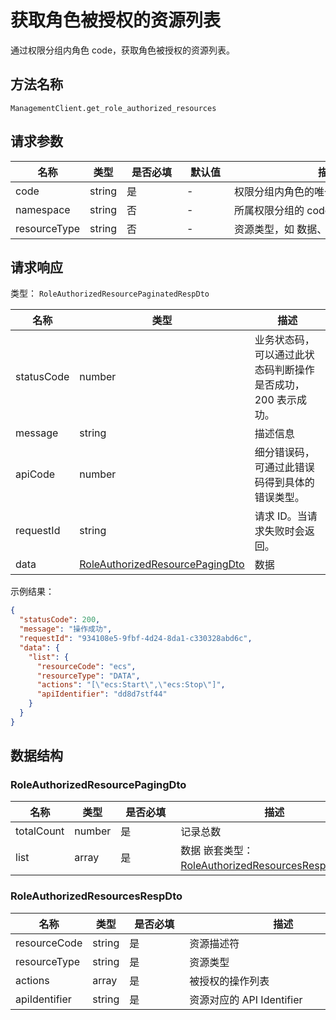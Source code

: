 # 获取角色被授权的资源列表

<!--
  警告⚠️：
  不要直接修改该文档，
  https://github.com/Authing/authing-docs-factory
  使用该项目进行生成
-->

<LastUpdated />

通过权限分组内角色 code，获取角色被授权的资源列表。

## 方法名称

`ManagementClient.get_role_authorized_resources`

## 请求参数

| 名称 | 类型 | <div style="width:80px">是否必填</div> | <div style="width:60px">默认值</div> | <div style="width:300px">描述</div> | <div style="width:200px">示例值</div> |
| ---- | ---- | ---- | ---- | ---- | ---- |
 | code | string  | 是 | - | 权限分组内角色的唯一标识符  | `60b49eb83fd80adb96f26e68` |
 | namespace | string  | 否 | - | 所属权限分组的 code  | `default` |
 | resourceType | string  | 否 | - | 资源类型，如 数据、API、按钮、菜单  | `DATA` |




## 请求响应

类型： `RoleAuthorizedResourcePaginatedRespDto`

| 名称 | 类型 | 描述 |
| ---- | ---- | ---- |
| statusCode | number | 业务状态码，可以通过此状态码判断操作是否成功，200 表示成功。 |
| message | string | 描述信息 |
| apiCode | number | 细分错误码，可通过此错误码得到具体的错误类型。 |
| requestId | string | 请求 ID。当请求失败时会返回。 |
| data | <a href="#RoleAuthorizedResourcePagingDto">RoleAuthorizedResourcePagingDto</a> | 数据 |



示例结果：

```json
{
  "statusCode": 200,
  "message": "操作成功",
  "requestId": "934108e5-9fbf-4d24-8da1-c330328abd6c",
  "data": {
    "list": {
      "resourceCode": "ecs",
      "resourceType": "DATA",
      "actions": "[\"ecs:Start\",\"ecs:Stop\"]",
      "apiIdentifier": "dd8d7stf44"
    }
  }
}
```

## 数据结构


### <a id="RoleAuthorizedResourcePagingDto"></a> RoleAuthorizedResourcePagingDto

| 名称 | 类型 | <div style="width:80px">是否必填</div> | <div style="width:300px">描述</div> | <div style="width:200px">示例值</div> |
| ---- |  ---- | ---- | ---- | ---- |
| totalCount | number | 是 | 记录总数   |  |
| list | array | 是 | 数据 嵌套类型：<a href="#RoleAuthorizedResourcesRespDto">RoleAuthorizedResourcesRespDto</a>。  |  |


### <a id="RoleAuthorizedResourcesRespDto"></a> RoleAuthorizedResourcesRespDto

| 名称 | 类型 | <div style="width:80px">是否必填</div> | <div style="width:300px">描述</div> | <div style="width:200px">示例值</div> |
| ---- |  ---- | ---- | ---- | ---- |
| resourceCode | string | 是 | 资源描述符   |  `ecs` |
| resourceType | string | 是 | 资源类型   | DATA |
| actions | array | 是 | 被授权的操作列表   |  `["ecs:Start","ecs:Stop"]` |
| apiIdentifier | string | 是 | 资源对应的 API Identifier   |  `dd8d7stf44` |


